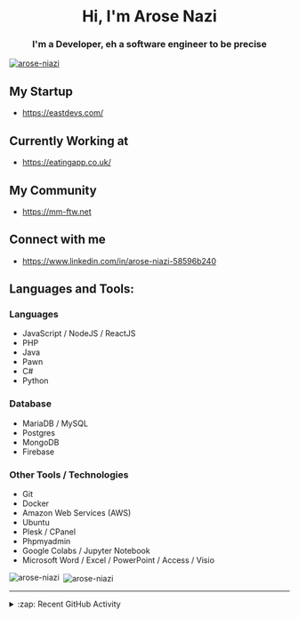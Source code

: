 <h1 align="center">Hi, I'm Arose Nazi</h1>
<h3 align="center">I'm a Developer, eh a software engineer to be precise</h3>

<p align="left"> <a href="https://github.com/ryo-ma/github-profile-trophy"><img src="https://github-profile-trophy.vercel.app/?username=arose-niazi" alt="arose-niazi" /></a> </p>

## My Startup
- https://eastdevs.com/

## Currently Working at
- https://eatingapp.co.uk/

## My Community 
- https://mm-ftw.net

## Connect with me
- https://www.linkedin.com/in/arose-niazi-58596b240


## Languages and Tools:
### Languages
- JavaScript / NodeJS / ReactJS
- PHP
- Java
- Pawn
- C#
- Python

### Database
- MariaDB / MySQL
- Postgres
- MongoDB
- Firebase 

### Other Tools / Technologies 
- Git
- Docker
- Amazon Web Services (AWS)
- Ubuntu
- Plesk / CPanel
- Phpmyadmin
- Google Colabs / Jupyter Notebook
- Microsoft Word / Excel / PowerPoint / Access / Visio


<p><img align="left" src="https://github-readme-stats.vercel.app/api/top-langs?username=arose-niazi&show_icons=true&locale=en&layout=compact" alt="arose-niazi" /></p>

<p>&nbsp;<img align="center" src="https://github-readme-stats.vercel.app/api?username=arose-niazi&count_private=true&show_icons=true&locale=en" alt="arose-niazi" /></p>

---

<details>
  <summary>:zap: Recent GitHub Activity</summary>
  
<!--START_SECTION:activity-->
1. 💪 Opened PR [#2](https://github.com/MuhammadNouman-22/FA18-BSE-078-S2-WT/pull/2) in [MuhammadNouman-22/FA18-BSE-078-S2-WT](https://github.com/MuhammadNouman-22/FA18-BSE-078-S2-WT)
2. ❌ Reopened PR [#1](https://github.com/MuhammadNouman-22/FA18-BSE-078-S2-WT/pull/1) in [MuhammadNouman-22/FA18-BSE-078-S2-WT](https://github.com/MuhammadNouman-22/FA18-BSE-078-S2-WT)
3. ❌ Closed PR [#1](https://github.com/MuhammadNouman-22/FA18-BSE-078-S2-WT/pull/1) in [MuhammadNouman-22/FA18-BSE-078-S2-WT](https://github.com/MuhammadNouman-22/FA18-BSE-078-S2-WT)
4. 💪 Opened PR [#1](https://github.com/MuhammadNouman-22/FA18-BSE-078-S2-WT/pull/1) in [MuhammadNouman-22/FA18-BSE-078-S2-WT](https://github.com/MuhammadNouman-22/FA18-BSE-078-S2-WT)
5. 🎉 Merged PR [#1](https://github.com/Arose-Niazi/Sky-Shooter/pull/1) in [Arose-Niazi/Sky-Shooter](https://github.com/Arose-Niazi/Sky-Shooter)
<!--END_SECTION:activity-->
</details>
